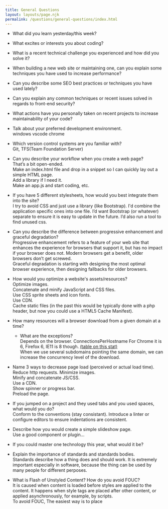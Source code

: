 ```yaml
---
title: General Questions
layout: layouts/page.njk
permalink: /questions/general-questions/index.html
---
```


* What did you learn yesterday/this week?
* What excites or interests you about coding?
* What is a recent technical challenge you experienced and how did you solve it?
* When building a new web site or maintaining one, can you explain some techniques you have used to increase performance?
* Can you describe some SEO best practices or techniques you have used lately?
* Can you explain any common techniques or recent issues solved in regards to front-end security?
* What actions have you personally taken on recent projects to increase maintainability of your code?
* Talk about your preferred development environment.  
windows vscode chrome

* Which version control systems are you familiar with?  
Git, TFS(Team Foundation Server)

* Can you describe your workflow when you create a web page?  
That’s a bit open-ended.  
Make an index.html file and drop in a snippet so I can quickly lay out a simple HTML page.  
Add a library if I need it.  
Make an app.js and start coding, etc.

* If you have 5 different stylesheets, how would you best integrate them into the site?  
I try to avoid CSS and just use a library (like Bootstrap). I'd combine the application specific ones into one file. I’d want Bootstrap (or whatever) separate to ensure it is easy to update in the future. I’d also run a tool to find unused css.

* Can you describe the difference between progressive enhancement and graceful degradation?  
Progressive enhancement refers to a feature of your web site that enhances the experience for browsers that support it, but has no impact if your browser does not. Modern browsers get a benefit, older browsers don’t get screwed.  
Graceful degradation is starting with designing the most optimal browser experience, then designing fallbacks for older browsers.

* How would you optimize a website's assets/resources?  
Optimize images.  
Concatenate and minify JavaScript and CSS files.  
Use CSS sprite sheets and icon fonts.  
Use CDN.  
Cache static files (in the past this would be typically done with a php header, but now you could use a HTML5 Cache Manifest).

* How many resources will a browser download from a given domain at a time?
  * What are the exceptions?  
  Depends on the browser. ConnectionsPerHostname For Chrome it is 6, Firefox 6, IE11 is 8 though.
  [(table on this stat)](http://www.browserscope.org/?category=network&v=1)  
  When we use several subdomains pointing the same domain, we can increase the concurrency level of the download.
  
* Name 3 ways to decrease page load (perceived or actual load time).  
Reduce http requests.
Minimize images.  
Minify and concatenate JS/CSS.  
Use a CDN.  
Show spinner or progress bar.  
Preload the page.

* If you jumped on a project and they used tabs and you used spaces, what would you do?  
Conform to the conventions (stay consistant). Introduce a linter or configure editors to ensure indentations are consistent.

* Describe how you would create a simple slideshow page.  
Use a good component or plugin...

* If you could master one technology this year, what would it be?
* Explain the importance of standards and standards bodies.  
Standards describe how a thing does and should work. It is extremely important especially in software, because the thing can be used by many people for different perposes.

* What is Flash of Unstyled Content? How do you avoid FOUC?  
It is caused when content is loaded before styles are applied to the content. It happens when style tags are placed after other content, or applied asynchronously, for example, by scripts.  
To avoid FOUC, The easiest way is to place <style> and <link> in the <head>, and avoid applying styles by scripts at the first load.
  
* Explain what ARIA and screenreaders are, and how to make a website accessible.  
They are for accessibility. Use "Semantic HTML" and related attributes, like alt attribute to <img> tags.

* Explain some of the pros and cons for CSS animations versus JavaScript animations.  
CSS3 animations run in a separate thread than JavaScript, so its very non-blocking. So CSS3 is best if your application has some load to it.  
CSS3 animations are also often hardware accelerated (the animation runs on the GPU instead of the CPU boosting performance). But so are many JavaScript animation tools. The triggering of CSS3 animations is generally through the adding and removing of dom classes from JavaScript.

* What does CORS stand for and what issue does it address?  
CORS stands for cross-origin resource sharing. There could be situation where some resources should be allowed from sources having different origin. CORS is a standard to enable cross-site HTTP requests for:
AJAX API call
Web Fonts
WebGL textures
Image/video frames drawn to a canvas using drawImage
Stylesheets
Scripts

* How did you handle a disagreement with your boss or your collaborator?
* What resources do you use to learn about the latest in front end development and design?
